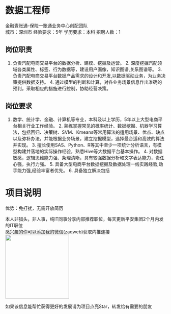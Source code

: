# 数据工程师
金融壹账通-保险一账通业务中心创配团队  
城市：深圳市 经验要求：5年 学历要求：本科  招聘人数：1

## 岗位职责
1. 负责汽配电商交易平台的数据分析、建模、挖掘及运营。
   2. 深度挖掘汽配领域各类属性、标签、行为数据等，建设用户画像，知识图谱,关系图谱等。
   3. 负责汽配电商交易平台数据产品需求的设计和开发,以数据驱动业务，为业务决策提供数据支持。
   4. 通过模型的判断和计算，对各业务场景信息作出准确的预判，采取相应的措施进行控制，协助经营决策。

## 岗位要求
1. 数学、统计学、金融、计算机等专业，本科及以上学历，5年以上大型电商平台相关行业工作经验。
   2. 熟练掌握常见的概率统计、数据挖掘、机器学习算法，包括回归、决策树、SVM、Kmeans等常用算法的适用场景、优点、缺点以及弥补办法，并能根据业务场景，建立挖掘模型，选择最合适和高效的算法并实现。
   3. 擅长使用SAS、Python、R等其中至少一项统计分析语言，有模型构建并落地的实际操作经验，熟悉Hive等大数据平台基本操作。
   4. 对数据敏感，逻辑思维能力强、条理清晰，具有较强数据分析和文字表达能力，责任心强，执行力强。
   5. 具备大型电商平台数据挖掘及数据处理一线实践经验,动手能力强,经验丰富者优先。
   6. 具备独立解决包括

# 项目说明

优势：免打扰，无需开放简历

本人非猎头，非人事，纯IT同事分享内部推荐职位，每天更新平安集团2个月内发的IT职位  
感兴趣的你可以添加我的微信(zaqweb)获取内推连接  
<img src="https://github.com/zaqweb/PA-IT-JOBS/blob/master/WechatICode.jpeg"  height="200" width="200">

如果该信息能帮忙获得更好的发展请为项目点亮Star，转发给有需要的朋友




